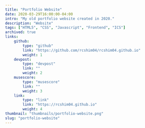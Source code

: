 ```yaml
---
title: "Portfolio Website"
date: 2020-03-29T16:00:00-04:00
intro: "My old portfolio website created in 2020."
description: "Website"
tags: ["HTML5", "CSS", "Javascript", "Frontend", "ICS"]
archived: true
links: 
    github: 
        type: "github"
        link: "https://github.com/rcshim04/rcshim04.github.io"
        weight: 1
    devpost:
        type: "devpost"
        link: ""
        weight: 2
    musescore:
        type: "musescore"
        link: ""
        weight: 3
    link:
        type: "link"
        link: "https://rcshim04.github.io"
        weight: 4
thumbnail: "thumbnails/portfolio-website.png"
slug: "portfolio-website"
---
```



